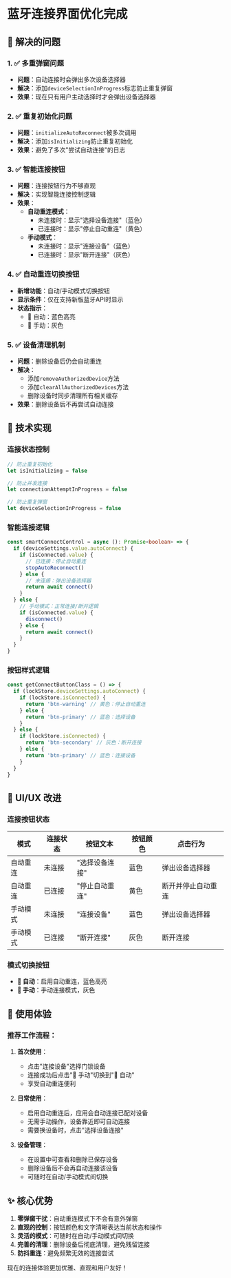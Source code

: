 # 蓝牙连接界面优化完成

## 🎯 **解决的问题**

### 1. ✅ **多重弹窗问题**
- **问题**：自动连接时会弹出多次设备选择器
- **解决**：添加`deviceSelectionInProgress`标志防止重复弹窗
- **效果**：现在只有用户主动选择时才会弹出设备选择器

### 2. ✅ **重复初始化问题**  
- **问题**：`initializeAutoReconnect`被多次调用
- **解决**：添加`isInitializing`防止重复初始化
- **效果**：避免了多次"尝试自动连接"的日志

### 3. ✅ **智能连接按钮**
- **问题**：连接按钮行为不够直观
- **解决**：实现智能连接控制逻辑
- **效果**：
  - **自动重连模式**：
    - 未连接时：显示"选择设备连接"（蓝色）
    - 已连接时：显示"停止自动重连"（黄色）
  - **手动模式**：
    - 未连接时：显示"连接设备"（蓝色）
    - 已连接时：显示"断开连接"（灰色）

### 4. ✅ **自动重连切换按钮**
- **新增功能**：自动/手动模式切换按钮
- **显示条件**：仅在支持新版蓝牙API时显示
- **状态指示**：
  - 🔄 自动：蓝色高亮
  - 🔗 手动：灰色

### 5. ✅ **设备清理机制**
- **问题**：删除设备后仍会自动重连
- **解决**：
  - 添加`removeAuthorizedDevice`方法
  - 添加`clearAllAuthorizedDevices`方法
  - 删除设备时同步清理所有相关缓存
- **效果**：删除设备后不再尝试自动连接

## 🔧 **技术实现**

### 连接状态控制
```typescript
// 防止重复初始化
let isInitializing = false

// 防止并发连接
let connectionAttemptInProgress = false

// 防止重复弹窗
let deviceSelectionInProgress = false
```

### 智能连接逻辑
```typescript
const smartConnectControl = async (): Promise<boolean> => {
  if (deviceSettings.value.autoConnect) {
    if (isConnected.value) {
      // 已连接：停止自动重连
      stopAutoReconnect()
    } else {
      // 未连接：弹出设备选择器
      return await connect()
    }
  } else {
    // 手动模式：正常连接/断开逻辑
    if (isConnected.value) {
      disconnect()
    } else {
      return await connect()
    }
  }
}
```

### 按钮样式逻辑
```typescript
const getConnectButtonClass = () => {
  if (lockStore.deviceSettings.autoConnect) {
    if (lockStore.isConnected) {
      return 'btn-warning' // 黄色：停止自动重连
    } else {
      return 'btn-primary' // 蓝色：选择设备
    }
  } else {
    if (lockStore.isConnected) {
      return 'btn-secondary' // 灰色：断开连接
    } else {
      return 'btn-primary' // 蓝色：连接设备
    }
  }
}
```

## 🎨 **UI/UX 改进**

### 连接按钮状态
| 模式 | 连接状态 | 按钮文本 | 按钮颜色 | 点击行为 |
|------|----------|----------|----------|----------|
| 自动重连 | 未连接 | "选择设备连接" | 蓝色 | 弹出设备选择器 |
| 自动重连 | 已连接 | "停止自动重连" | 黄色 | 断开并停止自动重连 |
| 手动模式 | 未连接 | "连接设备" | 蓝色 | 弹出设备选择器 |
| 手动模式 | 已连接 | "断开连接" | 灰色 | 断开连接 |

### 模式切换按钮
- **🔄 自动**：启用自动重连，蓝色高亮
- **🔗 手动**：手动连接模式，灰色

## 🚀 **使用体验**

### 推荐工作流程：

1. **首次使用**：
   - 点击"连接设备"选择门锁设备
   - 连接成功后点击"🔗 手动"切换到"🔄 自动"
   - 享受自动重连便利

2. **日常使用**：
   - 启用自动重连后，应用会自动连接已配对设备
   - 无需手动操作，设备靠近即可自动连接
   - 需要换设备时，点击"选择设备连接"

3. **设备管理**：
   - 在设置中可查看和删除已保存设备
   - 删除设备后不会再自动连接该设备
   - 可随时在自动/手动模式间切换

## ✨ **核心优势**

1. **零弹窗干扰**：自动重连模式下不会有意外弹窗
2. **直观的控制**：按钮颜色和文字清晰表达当前状态和操作
3. **灵活的模式**：可随时在自动/手动模式间切换
4. **完善的清理**：删除设备后彻底清理，避免残留连接
5. **防抖重连**：避免频繁无效的连接尝试

现在的连接体验更加优雅、直观和用户友好！
